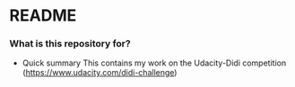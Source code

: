 # README #

### What is this repository for? ###

* Quick summary
This contains my work on the Udacity-Didi competition (https://www.udacity.com/didi-challenge)